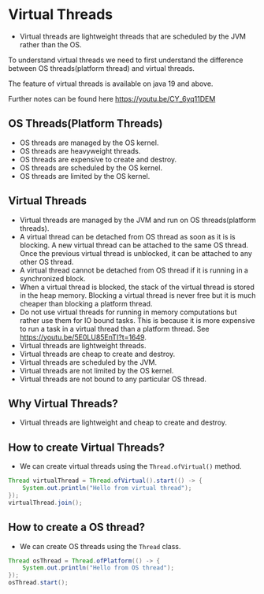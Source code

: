 # Virtual Threads
- Virtual threads are lightweight threads that are scheduled by the JVM rather than the OS.

To understand virtual threads we need to first understand the difference between OS threads(platform thread) and virtual threads.

The feature of virtual threads is available on java 19 and above.

Further notes can be found here https://youtu.be/CY_6yq11DEM

## OS Threads(Platform Threads)
- OS threads are managed by the OS kernel.
- OS threads are heavyweight threads.
- OS threads are expensive to create and destroy.
- OS threads are scheduled by the OS kernel.
- OS threads are limited by the OS kernel.

## Virtual Threads
- Virtual threads are managed by the JVM and run on OS threads(platform threads).
- A virtual thread can be detached from OS thread as soon as it is is blocking. 
     A new virtual thread can be attached to the same OS thread. 
     Once the previous virtual thread is unblocked, it can be attached to any other OS thread.
- A virtual thread cannot be detached from OS thread if it is running in a synchronized block.
- When a virtual thread is blocked, the stack of the virtual thread is stored in the heap memory. 
     Blocking a virtual thread is never free but it is much cheaper than blocking a platform thread.
- Do not use virtual threads for running in memory computations but rather use them for IO bound tasks. This is because 
     it is more expensive to run a task in a virtual thread than a platform thread. See https://youtu.be/5E0LU85EnTI?t=1649.
- Virtual threads are lightweight threads.
- Virtual threads are cheap to create and destroy.
- Virtual threads are scheduled by the JVM.
- Virtual threads are not limited by the OS kernel.
- Virtual threads are not bound to any particular OS thread.

## Why Virtual Threads?
- Virtual threads are lightweight and cheap to create and destroy.

## How to create Virtual Threads?
- We can create virtual threads using the `Thread.ofVirtual()` method.

```java
Thread virtualThread = Thread.ofVirtual().start(() -> {
    System.out.println("Hello from virtual thread");
});
virtualThread.join();
```

## How to create a OS thread?
- We can create OS threads using the `Thread` class.

```java
Thread osThread = Thread.ofPlatform(() -> {
    System.out.println("Hello from OS thread");
});
osThread.start();
```